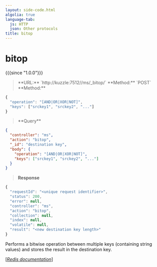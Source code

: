 ```yaml
---
layout: side-code.html
algolia: true
language-tab:
  js: HTTP
  json: Other protocols
title: bitop
---
```


# bitop

{{{since "1.0.0"}}}

<blockquote class="js">
<p>
**URL:** `http://kuzzle:7512//ms/_bitop/<destination key>`  
**Method:** `POST`  
**Method:**  
</p>
</blockquote>

```js
{
  "operation": "[AND|OR|XOR|NOT]",
  "keys": ["srckey1", "srckey2", "..."]
}
```



<blockquote class="json">
<p>
**Query**
</p>
</blockquote>


```json
{
  "controller": "ms",
  "action": "bitop",
  "_id": "destination key",
  "body": {
    "operation": "[AND|OR|XOR|NOT]",
    "keys": ["srckey1", "srckey2", "..."]
  }
}
```

>**Response**

```javascript
{
  "requestId": "<unique request identifier>",
  "status": 200,
  "error": null,
  "controller": "ms",
  "action": "bitop",
  "collection": null,
  "index": null,
  "volatile": null,
  "result": "<new destination key length>"
}
```

Performs a bitwise operation between multiple keys (containing string values) and stores the result in the destination key.

[[_Redis documentation_]](https://redis.io/commands/bitop)
